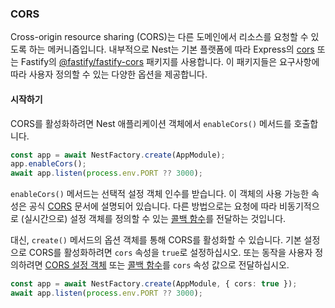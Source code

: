 ### CORS

Cross-origin resource sharing (CORS)는 다른 도메인에서 리소스를 요청할 수 있도록 하는 메커니즘입니다. 내부적으로 Nest는 기본 플랫폼에 따라 Express의 [cors](https://github.com/expressjs/cors) 또는 Fastify의 [@fastify/fastify-cors](https://github.com/fastify/fastify-cors) 패키지를 사용합니다. 이 패키지들은 요구사항에 따라 사용자 정의할 수 있는 다양한 옵션을 제공합니다.

#### 시작하기

CORS를 활성화하려면 Nest 애플리케이션 객체에서 `enableCors()` 메서드를 호출합니다.

```typescript
const app = await NestFactory.create(AppModule);
app.enableCors();
await app.listen(process.env.PORT ?? 3000);
```

`enableCors()` 메서드는 선택적 설정 객체 인수를 받습니다. 이 객체의 사용 가능한 속성은 공식 [CORS](https://github.com/expressjs/cors#configuration-options) 문서에 설명되어 있습니다. 다른 방법으로는 요청에 따라 비동기적으로 (실시간으로) 설정 객체를 정의할 수 있는 [콜백 함수](https://github.com/expressjs/cors#configuring-cors-asynchronously)를 전달하는 것입니다.

대신, `create()` 메서드의 옵션 객체를 통해 CORS를 활성화할 수 있습니다. 기본 설정으로 CORS를 활성화하려면 `cors` 속성을 `true`로 설정하십시오.
또는 동작을 사용자 정의하려면 [CORS 설정 객체](https://github.com/expressjs/cors#configuration-options) 또는 [콜백 함수](https://github.com/expressjs/cors#configuring-cors-asynchronously)를 `cors` 속성 값으로 전달하십시오.

```typescript
const app = await NestFactory.create(AppModule, { cors: true });
await app.listen(process.env.PORT ?? 3000);
```